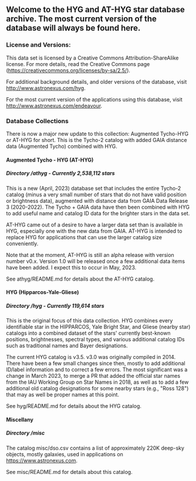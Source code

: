 ## Welcome to the HYG and AT-HYG star database archive.  The most current version of the database will always be found here.

### License and Versions:

This data set is licensed by a Creative Commons Attribution-ShareAlike license. For more details, read the Creative Commons page (https://creativecommons.org/licenses/by-sa/2.5/).
 
For additional background details, and older versions of the database, visit  http://www.astronexus.com/hyg.

For the most current version of the applications using this database, visit http://www.astronexus.com/endeavour. 

### Database Collections

There is now a major new update to this collection: Augmented Tycho-HYG or AT-HYG for short. This is the Tycho-2 catalog with added GAIA distance data (Augmented Tycho) combined with HYG. 

#### Augmented Tycho - HYG (AT-HYG)
##### Directory /athyg - Currently 2,538,112 stars

This is a new (April, 2023) database set that includes the entire Tycho-2 catalog (minus a very small number of stars that do not have valid position or brightness data), augmented with distance data from GAIA Data Release 3 (2020-2022). The Tycho + GAIA data have then been combined with HYG to add useful name and catalog ID data for the brighter stars in the data set. 

AT-HYG came out of a desire to have a larger data set than is available in HYG, especially one with the new data from GAIA. AT-HYG is intended to replace HYG for applications that can use the larger catalog size conveniently.

Note that at the moment, AT-HYG is still an alpha release with version number v0.x. Version 1.0 will be released once a few additional data items have been added. I expect this to occur in May, 2023.

See athyg/README.md for details about the AT-HYG catalog.
#### HYG (Hipparcos-Yale-Gliese)
##### Directory /hyg - Currently 119,614 stars

This is the original focus of this data collection. HYG combines every identifiable star in the HIPPARCOS, Yale Bright Star, and Gliese (nearby star) catalogs into a combined dataset of the stars' currently best-known positions, brightnesses, spectral types, and various additional catalog IDs such as traditional names and Bayer designations.

The current HYG catalog is v3.5. v3.0 was originally compiled in 2014. There have been a few small changes since then, mostly to add additional ID/label information and to correct a few errors. The most significant was a change in March 2023, to merge a PR that added the official star names from the IAU Working Group on Star Names in 2018, as well as to add a few additional old catalog designations for some nearby stars (e.g., "Ross 128") that may as well be proper names at this point.

See hyg/README.md for details about the HYG catalog.

#### Miscellany
##### Directory /misc

The catalog misc/dso.csv contains a list of approximately 220K deep-sky objects, mostly galaxies, used in applications on https://www.astronexus.com. 

See misc/README.md for details about this catalog.
